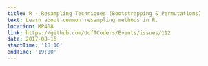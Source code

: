 ```yaml
---
title: R - Resampling Techniques (Bootstrapping & Permutations)
text: Learn about common resampling methods in R.
location: MP408
link: https://github.com/UofTCoders/Events/issues/112
date: 2017-08-16
startTime: '18:10'
endTime: '19:00'
---
```

